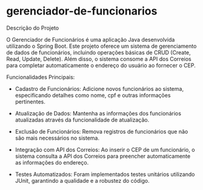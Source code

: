 # gerenciador-de-funcionarios

Descrição do Projeto

O Gerenciador de Funcionários é uma aplicação Java desenvolvida utilizando o Spring Boot. Este projeto oferece um sistema de gerenciamento de dados de funcionários, incluindo operações básicas de CRUD (Create, Read, Update, Delete). Além disso, o sistema consome a API dos Correios para completar automaticamente o endereço do usuário ao fornecer o CEP.

Funcionalidades Principais:

* Cadastro de Funcionários: Adicione novos funcionários ao sistema, especificando detalhes como nome, cpf e outras informações pertinentes.

* Atualização de Dados: Mantenha as informações dos funcionários atualizadas através da funcionalidade de atualização.

* Exclusão de Funcionários: Remova registros de funcionários que não são mais necessários no sistema.

* Integração com API dos Correios: Ao inserir o CEP de um funcionário, o sistema consulta a API dos Correios para preencher automaticamente as informações do endereço.

* Testes Automatizados: Foram implementados testes unitários utilizando JUnit, garantindo a qualidade e a robustez do código.
